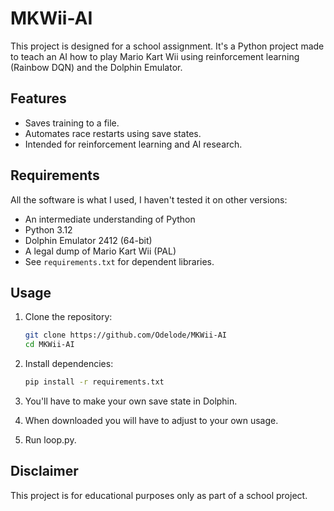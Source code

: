 ﻿# MKWii-AI

This project is designed for a school assignment. It's a Python project made to teach an AI how to play Mario Kart Wii using reinforcement learning (Rainbow DQN) and the Dolphin Emulator.

## Features

- Saves training to a file.
- Automates race restarts using save states.
- Intended for reinforcement learning and AI research.

## Requirements
All the software is what I used, I haven't tested it on other versions:
- An intermediate understanding of Python
- Python 3.12
- Dolphin Emulator 2412 (64-bit)
- A legal dump of Mario Kart Wii (PAL)
- See `requirements.txt` for dependent libraries.

## Usage
1. Clone the repository:
    ```bash
    git clone https://github.com/Odelode/MKWii-AI
    cd MKWii-AI
    ```
2. Install dependencies:
    ```bash
    pip install -r requirements.txt
    ```
3. You'll have to make your own save state in Dolphin.

4. When downloaded you will have to adjust to your own usage.

5. Run loop.py.

## Disclaimer

This project is for educational purposes only as part of a school project.
